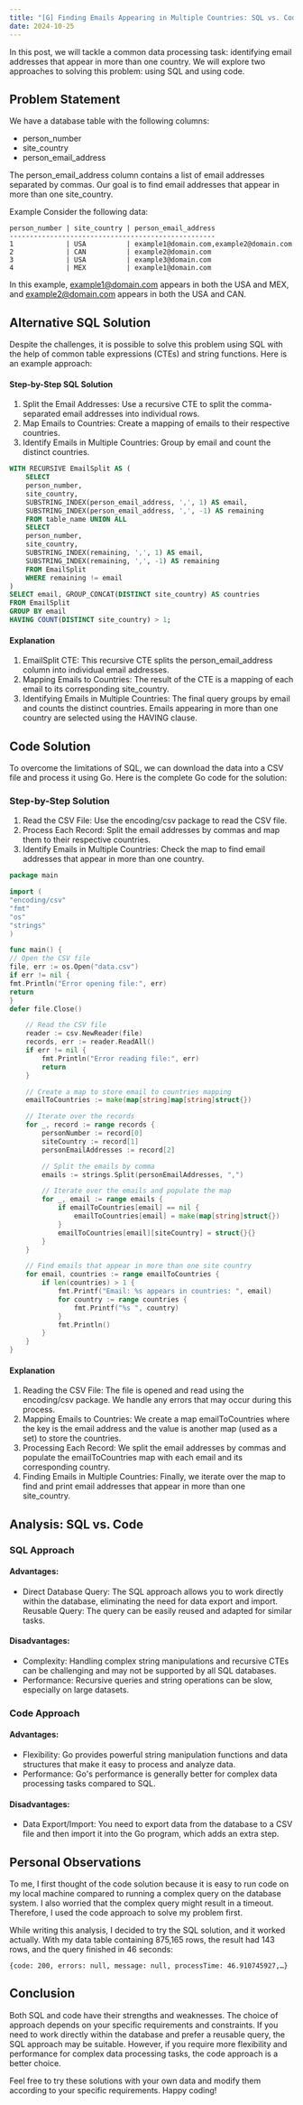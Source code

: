 ```yaml
---
title: "[G] Finding Emails Appearing in Multiple Countries: SQL vs. Code"
date: 2024-10-25
---
```


In this post, we will tackle a common data processing task: identifying email addresses that appear in more than one country. We will explore two approaches to solving this problem: using SQL and using code.

## Problem Statement
We have a database table with the following columns:

- person_number
- site_country
- person_email_address

The person_email_address column contains a list of email addresses separated by commas. Our goal is to find email addresses that appear in more than one site_country.

Example
Consider the following data:
```
person_number | site_country | person_email_address
---------------------------------------------------
1             | USA          | example1@domain.com,example2@domain.com
2             | CAN          | example2@domain.com
3             | USA          | example3@domain.com
4             | MEX          | example1@domain.com
```
In this example, example1@domain.com appears in both the USA and MEX, and example2@domain.com appears in both the USA and CAN.

## Alternative SQL Solution
Despite the challenges, it is possible to solve this problem using SQL with the help of common table expressions (CTEs) and string functions. Here is an example approach:

#### Step-by-Step SQL Solution
1. Split the Email Addresses: Use a recursive CTE to split the comma-separated email addresses into individual rows.
2. Map Emails to Countries: Create a mapping of emails to their respective countries.
3. Identify Emails in Multiple Countries: Group by email and count the distinct countries.
```sql
WITH RECURSIVE EmailSplit AS (
    SELECT
    person_number,
    site_country,
    SUBSTRING_INDEX(person_email_address, ',', 1) AS email,
    SUBSTRING_INDEX(person_email_address, ',', -1) AS remaining
    FROM table_name UNION ALL
    SELECT
    person_number,
    site_country,
    SUBSTRING_INDEX(remaining, ',', 1) AS email,
    SUBSTRING_INDEX(remaining, ',', -1) AS remaining
    FROM EmailSplit
    WHERE remaining != email
)
SELECT email, GROUP_CONCAT(DISTINCT site_country) AS countries
FROM EmailSplit
GROUP BY email
HAVING COUNT(DISTINCT site_country) > 1;
```
#### Explanation
1. EmailSplit CTE: This recursive CTE splits the person_email_address column into individual email addresses.
2. Mapping Emails to Countries: The result of the CTE is a mapping of each email to its corresponding site_country.
3. Identifying Emails in Multiple Countries: The final query groups by email and counts the distinct countries. Emails appearing in more than one country are selected using the HAVING clause.

## Code Solution
To overcome the limitations of SQL, we can download the data into a CSV file and process it using Go. Here is the complete Go code for the solution:

### Step-by-Step Solution
1. Read the CSV File: Use the encoding/csv package to read the CSV file.
2. Process Each Record: Split the email addresses by commas and map them to their respective countries.
3. Identify Emails in Multiple Countries: Check the map to find email addresses that appear in more than one country.
```go
package main

import (
"encoding/csv"
"fmt"
"os"
"strings"
)

func main() {
// Open the CSV file
file, err := os.Open("data.csv")
if err != nil {
fmt.Println("Error opening file:", err)
return
}
defer file.Close()

	// Read the CSV file
	reader := csv.NewReader(file)
	records, err := reader.ReadAll()
	if err != nil {
		fmt.Println("Error reading file:", err)
		return
	}

	// Create a map to store email to countries mapping
	emailToCountries := make(map[string]map[string]struct{})

	// Iterate over the records
	for _, record := range records {
		personNumber := record[0]
		siteCountry := record[1]
		personEmailAddresses := record[2]

		// Split the emails by comma
		emails := strings.Split(personEmailAddresses, ",")

		// Iterate over the emails and populate the map
		for _, email := range emails {
			if emailToCountries[email] == nil {
				emailToCountries[email] = make(map[string]struct{})
			}
			emailToCountries[email][siteCountry] = struct{}{}
		}
	}

	// Find emails that appear in more than one site country
	for email, countries := range emailToCountries {
		if len(countries) > 1 {
			fmt.Printf("Email: %s appears in countries: ", email)
			for country := range countries {
				fmt.Printf("%s ", country)
			}
			fmt.Println()
		}
	}
}
```

#### Explanation
1. Reading the CSV File: The file is opened and read using the encoding/csv package. We handle any errors that may occur during this process.
2. Mapping Emails to Countries: We create a map emailToCountries where the key is the email address and the value is another map (used as a set) to store the countries.
3. Processing Each Record: We split the email addresses by commas and populate the emailToCountries map with each email and its corresponding country.
4. Finding Emails in Multiple Countries: Finally, we iterate over the map to find and print email addresses that appear in more than one site_country.

## Analysis: SQL vs. Code
### SQL Approach
#### Advantages:

- Direct Database Query: The SQL approach allows you to work directly within the database, eliminating the need for data export and import.
Reusable Query: The query can be easily reused and adapted for similar tasks.
#### Disadvantages:

- Complexity: Handling complex string manipulations and recursive CTEs can be challenging and may not be supported by all SQL databases.
- Performance: Recursive queries and string operations can be slow, especially on large datasets.
### Code Approach
#### Advantages:

- Flexibility: Go provides powerful string manipulation functions and data structures that make it easy to process and analyze data.
- Performance: Go's performance is generally better for complex data processing tasks compared to SQL.
#### Disadvantages:

- Data Export/Import: You need to export data from the database to a CSV file and then import it into the Go program, which adds an extra step.

## Personal Observations
To me, I first thought of the code solution because it is easy to run code on my local machine compared to running a complex query on the database system. I also worried that the complex query might result in a timeout. Therefore, I used the code approach to solve my problem first.

While writing this analysis, I decided to try the SQL solution, and it worked actually. With my data table containing 875,165 rows, the result had 143 rows, and the query finished in 46 seconds:

```
{code: 200, errors: null, message: null, processTime: 46.910745927,…}
```
## Conclusion
Both SQL and code have their strengths and weaknesses. The choice of approach depends on your specific requirements and constraints. If you need to work directly within the database and prefer a reusable query, the SQL approach may be suitable. However, if you require more flexibility and performance for complex data processing tasks, the code approach is a better choice.

Feel free to try these solutions with your own data and modify them according to your specific requirements. Happy coding!

